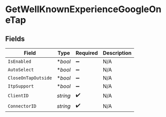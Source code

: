 # GetWellKnownExperienceGoogleOneTap


## Fields

| Field               | Type                | Required            | Description         |
| ------------------- | ------------------- | ------------------- | ------------------- |
| `IsEnabled`         | **bool*             | :heavy_minus_sign:  | N/A                 |
| `AutoSelect`        | **bool*             | :heavy_minus_sign:  | N/A                 |
| `CloseOnTapOutside` | **bool*             | :heavy_minus_sign:  | N/A                 |
| `ItpSupport`        | **bool*             | :heavy_minus_sign:  | N/A                 |
| `ClientID`          | *string*            | :heavy_check_mark:  | N/A                 |
| `ConnectorID`       | *string*            | :heavy_check_mark:  | N/A                 |